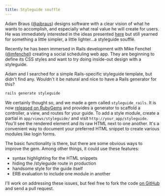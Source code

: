 ```yaml
---
title: Styleguide soufflé
---
```


Adam Braus ([@ajbraus](https://twitter.com/ajbraus)) designs software
with a clear vision of what he wants to accomplish, and especially
what real value he will create for users. He was immediately
interested in the ideas presented
[here](2012-07-12-dont-play-css-tetris.html) but still yearned for
something a little simpler, a little lighter...a styleguide soufflé.

Recently he has been immersed in Rails development with Mike Fenchel
([@mfenchel](https://twitter.com/mfenchel)) creating a social
scheduling web app. They are beginning to define its CSS styles and
want to try doing inside-out design with a styleguide.

Adam and I searched for a simple Rails-specific styleguide template,
but didn't find any. Wouldn't it be natural and nice to have a Rails
generator for this?

```bash
rails generate styleguide
```

We certainly thought so, and we made a gem called `styleguide_rails`.
It is now [released on
RubyGems](https://rubygems.org/gems/styleguide_rails) and provides
a generator to scaffold a controller, a view, and routes for your
guide. To add a style module, create a partial in `app/views/styleguide/`
and visit `http://your_app/styleguide`. You'll see the rendered
element and its raw HTML next to one another. It's a convenient way
to document your preferred HTML snippet to create various modules
like login forms.

The basic functionality is there, but there are some obvious ways
to improve the gem. Among other things, it could use these features:

* syntax highlighting for the HTML snippets
* hiding the /styleguide route in production
* handsome style for the guide itself
* ERB evaluation to include one module in another

I'll work on addressing these issues, but feel free to fork the
code [on GitHub](https://github.com/begriffs/styleguide_rails) and
send a pull request.
